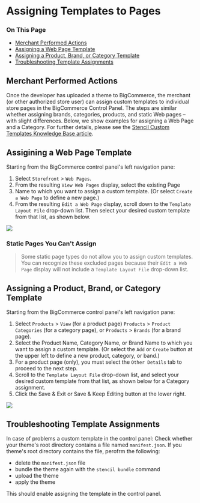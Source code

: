 <h1>Assigning Templates to Pages</h1>

<div class="otp" id="no-index">
	<h3> On This Page </h3>
	<ul>
    <li><a href="#assigning_merchant-performed">Merchant Performed Actions</a></li>
		<li><a href="#assigning_assigning-a-web-page">Assigning a Web Page Template</a></li>
    <li><a href="#assigning_assigning-a-product">Assigning a Product, Brand, or Category Template</a></li>
    <li><a href="#assigning_troubleshooting">Troubleshooting Template Assignments</a></li>
	</ul>
</div>

<a href='#assigning_merchant-performed' aria-hidden='true' class='block-anchor'  id='assigning_merchant-performed'><i aria-hidden='true' class='linkify icon'></i></a>

## Merchant Performed Actions

Once the developer has uploaded a theme to BigCommerce, the merchant (or other authorized store user) can assign custom templates to individual store pages in the BigCommerce Control Panel. The steps are similar whether assigning brands, categories, products, and static Web pages – with slight differences. Below, we show examples for assigning a Web Page and a Category. For further details, please see the [Stencil Custom Templates Knowledge Base article](https://forum.bigcommerce.com/s/article/Stencil-Themes#custom-template).

<a href='#assigning_assigning-a-web-page' aria-hidden='true' class='block-anchor'  id='assigning_assigning-a-web-page'><i aria-hidden='true' class='linkify icon'></i></a>

## Assigining a Web Page Template

Starting from the BigCommerce control panel's left navigation pane:

1. Select `Storefront` > `Web Pages`.
2. From the resulting `View Web Pages` display, select the existing Page 
3. Name to which you want to assign a custom template. (Or select `Create a Web Page` to define a new page.)
4. From the resulting `Edit a Web Page` display, scroll down to the `Template Layout File` drop-down list. Then select your desired custom template from that list, as shown below.

<!--
    title: 
    data: //s3.amazonaws.com/user-content.stoplight.io/6116/1539930165487
-->

![](//s3.amazonaws.com/user-content.stoplight.io/6116/1539930165487 "")

<div class="HubBlock--callout">
<div class="CalloutBlock--warning">
<div class="HubBlock-content">
    
<!-- theme: warning -->

### Static Pages You Can't Assign
> Some static page types do not allow you to assign custom templates. You can recognize these excluded pages because their `Edit a Web Page` display will not include a `Template Layout File` drop-down list.

</div>
</div>
</div>

<a href='#assigning_assigning-a-product' aria-hidden='true' class='block-anchor'  id='assigning_assigning-a-product'><i aria-hidden='true' class='linkify icon'></i></a>

## Assigning a Product, Brand, or Category Template

Starting from the BigCommerce control panel's left navigation pane:

1. Select `Products` > `View` (for a product page) `Products` > `Product Categories` (for a category page), or `Products` > `Brands` (for a brand page).
2. Select the Product Name, Category Name, or Brand Name to which you want to assign a custom template. (Or select the `Add` or `Create` button at the upper left to define a new product, category, or band.)
3. For a product page (only), you must select the `Other Details` tab to proceed to the next step.
4. Scroll to the `Template Layout File` drop-down list, and select your desired custom template from that list, as shown below for a Category assignment.
5. Click the Save & Exit or Save & Keep Editing button at the lower right.


<!--
    title: 
    data: //s3.amazonaws.com/user-content.stoplight.io/6116/1539930552310
-->

![](//s3.amazonaws.com/user-content.stoplight.io/6116/1539930552310 "")

<a href='#assigning_troubleshooting' aria-hidden='true' class='block-anchor'  id='assigning_troubleshooting'><i aria-hidden='true' class='linkify icon'></i></a>

## Troubleshooting Template Assignments

In case of problems a custom template in the control panel: Check whether your theme's root directory contains a file named `manifest.json`.
If you theme's root directory contains the file, perofrm the following:
* delete the `manifest.json` file
* bundle the theme again with the `stencil bundle` command
* upload the theme
* apply the theme

This should enable assigning the template in the control panel.

